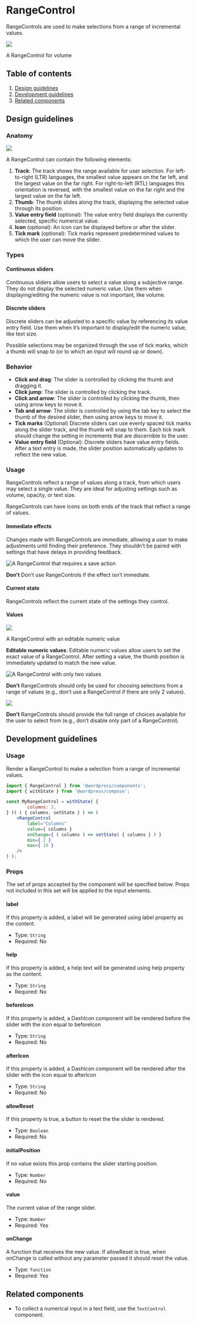 # RangeControl

RangeControls are used to make selections from a range of incremental values.

![](https://make.wordpress.org/design/files/2018/12/rangecontrol.png)

A RangeControl for volume

## Table of contents

1. [Design guidelines](#design-guidelines)
2. [Development guidelines](#development-guidelines)
3. [Related components](#related-components)

## Design guidelines

### Anatomy

![](https://make.wordpress.org/design/files/2018/12/rangecontrol-anatomy.png)

A RangeControl can contain the following elements:

1. **Track**: The track shows the range available for user selection. For left-to-right (LTR) languages, the smallest value appears on the far left, and the largest value on the far right. For right-to-left (RTL) languages this orientation is reversed, with the smallest value on the far right and the largest value on the far left.
2. **Thumb**: The thumb slides along the track, displaying the selected value through its position.
3. **Value entry field** (optional): The value entry field displays the currently selected, specific numerical value.
4. **Icon** (optional): An icon can be displayed before or after the slider.
5. **Tick mark** (optional): Tick marks represent predetermined values to which the user can move the slider.

### Types

#### Continuous sliders

Continuous sliders allow users to select a value along a subjective range. They do not display the selected numeric value. Use them when displaying/editing the numeric value is not important, like volume.

#### Discrete sliders

Discrete sliders can be adjusted to a specific value by referencing its value entry field. Use them when it’s important to display/edit the numeric value, like text size.

Possible selections may be organized through the use of tick marks, which a thumb will snap to (or to which an input will round up or down).

### Behavior

- **Click and drag**: The slider is controlled by clicking the thumb and dragging it.
- **Click jump**: The slider is controlled by clicking the track.
- **Click and arrow**: The slider is controlled by clicking the thumb, then using arrow keys to move it.
- **Tab and arrow**: The slider is controlled by using the tab key to select the thumb of the desired slider, then using arrow keys to move it.
- **Tick marks** (Optional) Discrete sliders can use evenly spaced tick marks along the slider track, and the thumb will snap to them. Each tick mark should change the setting in increments that are discernible to the user.
- **Value entry field** (Optional): Discrete sliders have value entry fields. After a text entry is made, the slider position automatically updates to reflect the new value.

### Usage

RangeControls reflect a range of values along a track, from which users may select a single value. They are ideal for adjusting settings such as volume, opacity, or text size.

RangeControls can have icons on both ends of the track that reflect a range of values.

#### Immediate effects

Changes made with RangeControls are immediate, allowing a user to make adjustments until finding their preference. They shouldn’t be paired with settings that have delays in providing feedback.

![A RangeControl that requires a save action](https://make.wordpress.org/design/files/2018/12/rangecontrol-save-action.png)

**Don’t**
Don’t use RangeControls if the effect isn’t immediate.

#### Current state

RangeControls reflect the current state of the settings they control.

#### Values

![](https://make.wordpress.org/design/files/2018/12/rangecontrol-field.png)

A RangeControl with an editable numeric value

**Editable numeric values**: Editable numeric values allow users to set the exact value of a RangeControl. After setting a value, the thumb position is immediately updated to match the new value.

![A RangeControl with only two values](https://make.wordpress.org/design/files/2018/12/rangecontrol-2-values.png)

**Don’t**
RangeControls should only be used for choosing selections from a range of values (e.g., don’t use a RangeControl if there are only 2 values).

![](https://make.wordpress.org/design/files/2018/12/rangecontrol-disabled.png)

**Don’t**
RangeControls should provide the full range of choices available for the user to select from (e.g., don’t disable only part of a RangeControl).

## Development guidelines

### Usage

Render a RangeControl to make a selection from a range of incremental values.

```jsx
import { RangeControl } from '@wordpress/components';
import { withState } from '@wordpress/compose';

const MyRangeControl = withState( {
        columns: 2,
} )( ( { columns, setState } ) => ( 
    <RangeControl
        label="Columns"
        value={ columns }
        onChange={ ( columns ) => setState( { columns } ) }
        min={ 2 }
        max={ 10 }
    />
) );
```

### Props

The set of props accepted by the component will be specified below.
Props not included in this set will be applied to the input elements.

#### label

If this property is added, a label will be generated using label property as the content.

- Type: `String`
- Required: No

#### help

If this property is added, a help text will be generated using help property as the content.

- Type: `String`
- Required: No

#### beforeIcon

If this property is added, a DashIcon component will be rendered before the slider with the icon equal to beforeIcon

- Type: `String`
- Required: No

#### afterIcon

If this property is added, a DashIcon component will be rendered after the slider with the icon equal to afterIcon

- Type: `String`
- Required: No

#### allowReset

If this property is true, a button to reset the the slider is rendered.

- Type: `Boolean`
- Required: No

#### initialPosition

If no value exists this prop contains the slider starting position.

- Type: `Number`
- Required: No

#### value

The current value of the range slider.

- Type: `Number`
- Required: Yes

#### onChange

A function that receives the new value.
If allowReset is true, when onChange is called without any parameter passed it should reset the value.

- Type: `function`
- Required: Yes

## Related components

- To collect a numerical input in a text field, use the `TextControl` component.
